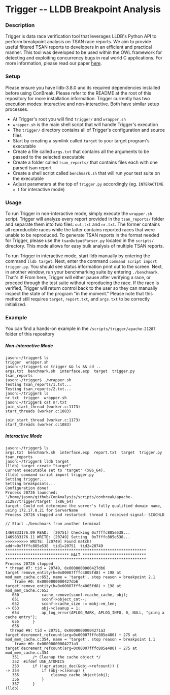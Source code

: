 # Trigger -- LLDB Breakpoint Analysis
### Description
Trigger is data race verification tool that leverages LLDB's Python API to perform breakpoint analysis on TSAN race reports.  We aim to provide useful filtered TSAN reports to developers in an efficient and practical manner.  This tool was developed to be used within the OWL framework for detecting and exploiting concurrency bugs in real world C applications.  For more information, please read our paper  [here](http://www.nyan.cat/).

### Setup
Please ensure you have lldb-3.8.0 and its required dependencies installed before using ConBreak.  Please refer to the README at the root of this repository for more installation information.  Trigger currently has two execution modes: interactive and non-interactive.  Both have similar setup processes.
 * At Trigger's root you will find `trigger/` and `wrapper.sh`
 * `wrapper.sh` is the main shell script that will handle Trigger's execution
 * The `trigger/` directory contains all of Trigger's configuration and source files
 * Start by creating a symlink called `target` to your target program's executable
 * Create a file called `args.txt` that contains all the arguments to be passed to the selected executable
 * Create a folder called `tsan_reports/` that contains files each with one parsed tsan report
 * Create a shell script called `benchmark.sh` that will run your test suite on the executable
 * Adjust parameters at the top of `trigger.py` accordingly (eg. `INTERACTIVE = 1` for interactive mode)

### Usage
To run Trigger in non-interactive mode, simply execute the `wrapper.sh` script.  Trigger will analyze every report provided in the `tsan_reports/` folder and separate them into two files: `out.txt` and `nr.txt`.  The former contains all reproducible races while the latter contains reported races that were unable to be reproduced.  To generate TSAN reports in the format needed for Trigger, please use the `tsanOutputParser.py` located in the `scripts/` directory.  This mode allows for easy bulk analysis of multiple TSAN reports.

To run Trigger in interactive mode, start lldb manually by entering the command `lldb target`.  Next, enter the command `command script import trigger.py`.  You should see status information print out to the screen.  Next, in another window, run your benchmarking suite by entering `./benchmark`.  That's it!  From here, Trigger will either pause after verifying a race, or proceed through the test suite without reproducing the race.  If the race is verified, Trigger will return control back to the user so they can manually inspect the state of the program "in the moment."  Please note that this method still requires `target`, `report.txt`, and `args.txt` to be correctly initialized.

### Example
You can find a hands-on example in the `/scripts/trigger/apache-21287` folder of this repository

##### Non-Interactive Mode
```
jason:~/trigger$ ls
trigger  wrapper.sh
jason:~/trigger$ cd trigger && ls && cd ..
args.txt  benchmark.sh  interface.exp  target  trigger.py  tsan_reports
jason:~/trigger$ ./wrapper.sh
Testing tsan_reports/1.txt...
Testing tsan_reports/2.txt...
jason:~/trigger$ ls
nr.txt  trigger  wrapper.sh
jason:~/trigger$ cat nr.txt
join_start_thread (worker.c:1173)                                               
start_threads (worker.c:1083)

join_start_thread (worker.c:1173)                                               
start_threads (worker.c:1083) 
```

##### Interactive Mode
```
jason:~/trigger$ ls
args.txt  benchmark.sh  interface.exp  report.txt  target  trigger.py  tsan_reports
jason:~/trigger$ lldb target
(lldb) target create "target"
Current executable set to 'target' (x86_64).
(lldb) command script import trigger.py
Setting trigger...
Setting breakpoints...
Configuration done!
Process 20726 launched: '/home/jason/github/ConAnalysis/scripts/conbreak/apache-21287/trigger/target' (x86_64)
target: Could not determine the server's fully qualified domain name, using 172.17.0.21 for ServerName
Process 20726 stopped and restarted: thread 1 received signal: SIGCHLD

// Start ./benchmark from another terminal

1469833176.09 READ:  [20751] Checking 0x7fffc805e538...
1469833176.11 WRITE: [20749] Setting  0x7fffc805e538...
>>>>>>>>>> WRITE: [20749] Found match!
addr=0x7fffc805e538  tid1=20751  tid2=20749
**************************************************************
**************************** HALT ****************************
**************************************************************
Process 20726 stopped
* thread #7: tid = 20749, 0x0000000000427db6 target`remove_entity(h=0x00007fffc4005fd8) + 198 at mod_mem_cache.c:653, name = 'target', stop reason = breakpoint 2.1
    frame #0: 0x0000000000427db6 target`remove_entity(h=0x00007fffc4005fd8) + 198 at mod_mem_cache.c:653
   650          cache_remove(sconf->cache_cache, obj);
   651          sconf->object_cnt--;
   652          sconf->cache_size -= mobj->m_len;
-> 653          obj->cleanup = 1;
   654          ap_log_error(APLOG_MARK, APLOG_INFO, 0, NULL, "gcing a cache entry");
   655      }
   656 
  thread #9: tid = 20751, 0x00000000004271a3 target`decrement_refcount(arg=0x00007fffc805e480) + 275 at mod_mem_cache.c:354, name = 'target', stop reason = breakpoint 1.1
    frame #0: 0x00000000004271a3 target`decrement_refcount(arg=0x00007fffc805e480) + 275 at mod_mem_cache.c:354
   351      /* Cleanup the cache object */
   352  #ifdef USE_ATOMICS
   353      if (!apr_atomic_dec(&obj->refcount)) {
-> 354          if (obj->cleanup) {
   355              cleanup_cache_object(obj);
   356          }
   357      }
(lldb) 
```




